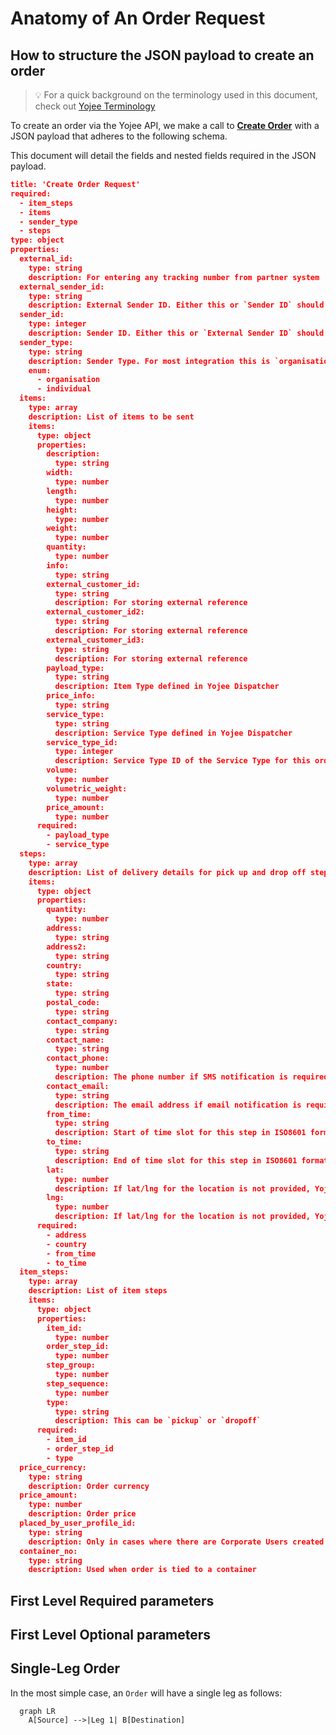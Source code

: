 # Anatomy of An Order Request
## How to structure the JSON payload to create an order

<!-- theme: success -->

> 💡 For a quick background on the terminology used in this document, check out [Yojee Terminology](./yojee-terminology.md)

To create an order via the Yojee API, we make a call to
[**Create Order**](https://yojee.stoplight.io/docs/yojee-api/publish/yojee-order-api.yaml/paths/~1api~1v3~1dispatcher~1orders/post) with a JSON payload that adheres to the following schema.

This document will detail the fields and nested fields required in the JSON payload.

```json json_schema
title: 'Create Order Request'
required:
  - item_steps
  - items
  - sender_type
  - steps
type: object
properties:
  external_id:
    type: string
    description: For entering any tracking number from partner system
  external_sender_id:
    type: string
    description: External Sender ID. Either this or `Sender ID` should be provided
  sender_id:
    type: integer
    description: Sender ID. Either this or `External Sender ID` should be provided
  sender_type:
    type: string
    description: Sender Type. For most integration this is `organisation`
    enum:
      - organisation
      - individual
  items:
    type: array
    description: List of items to be sent
    items:
      type: object
      properties:
        description:
          type: string
        width:
          type: number
        length:
          type: number
        height:
          type: number
        weight:
          type: number
        quantity:
          type: number
        info:
          type: string
        external_customer_id:
          type: string
          description: For storing external reference
        external_customer_id2:
          type: string
          description: For storing external reference
        external_customer_id3:
          type: string
          description: For storing external reference
        payload_type:
          type: string
          description: Item Type defined in Yojee Dispatcher
        price_info:
          type: string
        service_type:
          type: string
          description: Service Type defined in Yojee Dispatcher
        service_type_id:
          type: integer
          description: Service Type ID of the Service Type for this order. Not needed if `service_type` is provided
        volume:
          type: number
        volumetric_weight:
          type: number
        price_amount:
          type: number
      required:
        - payload_type
        - service_type
  steps:
    type: array
    description: List of delivery details for pick up and drop off steps
    items:
      type: object
      properties:
        quantity:
          type: number
        address:
          type: string
        address2:
          type: string
        country:
          type: string
        state:
          type: string
        postal_code:
          type: string
        contact_company:
          type: string
        contact_name:
          type: string
        contact_phone:
          type: number
          description: The phone number if SMS notification is required. The corresponding notification setting also needs to be enabled in Yojee Dispatcher
        contact_email:
          type: string
          description: The email address if email notification is required. The corresponding notification setting also needs to be enabled in Yojee Dispatcher
        from_time:
          type: string
          description: Start of time slot for this step in ISO8601 format
        to_time:
          type: string
          description: End of time slot for this step in ISO8601 format
        lat:
          type: number
          description: If lat/lng for the location is not provided, Yojee will attempt to geocode using the address
        lng:
          type: number
          description: If lat/lng for the location is not provided, Yojee will attempt to geocode using the address
      required:
        - address
        - country
        - from_time
        - to_time
  item_steps:
    type: array
    description: List of item steps
    items:
      type: object
      properties:
        item_id:
          type: number
        order_step_id:
          type: number
        step_group:
          type: number
        step_sequence:
          type: number
        type:
          type: string
          description: This can be `pickup` or `dropoff`
      required:
        - item_id
        - order_step_id
        - type
  price_currency:
    type: string
    description: Order currency
  price_amount:
    type: number
    description: Order price
  placed_by_user_profile_id:
    type: string
    description: Only in cases where there are Corporate Users created under Corporate Sender
  container_no:
    type: string
    description: Used when order is tied to a container
```

## First Level Required parameters

### 

## First Level Optional parameters

## Single-Leg Order
In the most simple case, an `Order` will have a single leg as follows:

```mermaid
  graph LR
    A[Source] -->|Leg 1| B[Destination]
```

